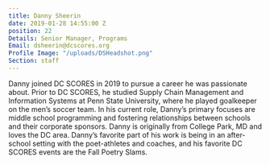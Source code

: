 ```yaml
---
title: Danny Sheerin
date: 2019-01-28 14:55:00 Z
position: 22
Details: Senior Manager, Programs
Email: dsheerin@dcscores.org
Profile Image: "/uploads/DSHeadshot.png"
Section: staff
---
```


Danny joined DC SCORES in 2019 to pursue a career he was passionate about. Prior to DC SCORES, he studied Supply Chain Management and Information Systems at Penn State University, where he played goalkeeper on the men’s soccer team. In his current role, Danny’s primary focuses are middle school programming and fostering relationships between schools and their corporate sponsors.  Danny is originally from College Park, MD and loves the DC area.  Danny’s favorite part of his work is being in an after-school setting with the poet-athletes and coaches, and his favorite DC SCORES events are the Fall Poetry Slams.